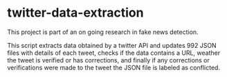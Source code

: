 # twitter-data-extraction
This project is part of an on going research in fake news detection.

This script extracts data obtained by a twitter API and updates 992 JSON files with details of each tweet, checks if the data contains a URL, weather the tweet is verified or has corrections, and finally if any corrections or verifications were made to the tweet the JSON file is labeled as conflicted.
